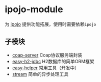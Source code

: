 # ipojo-module

为 [ipojo](https://github.com/guyi-maple/ipojo) 提供功能拓展，使用时需要依赖<code>ipojo</code>

## 子模块

* [coap-server](./coap-server/README.md) Coap协议服务端封装
* [easy-h2-jdbc](./easy-h2-jdbc/README.md) H2数据库的简单ORM框架
* [easy-helper](./easy-helper/README.md) 常用工具（开发中）
* [stream](./stream/README.md) 简单的异步处理工具